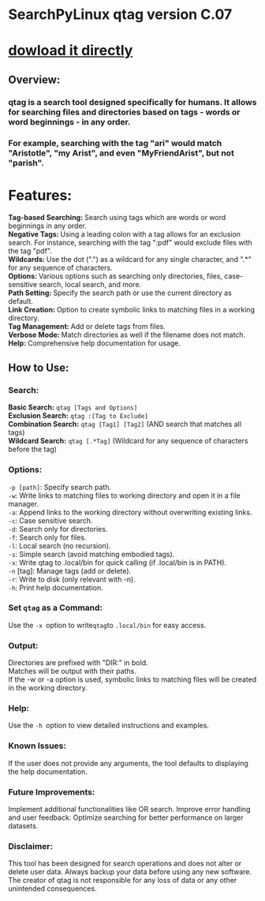 # SearchPyLinux qtag version C.07

<a href="https://pypi.org/project/SearchPyLinux/"> <h1> dowload it directly </h1> </a>

## Overview:
### qtag is a search tool designed specifically for humans. It allows for searching files and directories based on tags - words or word beginnings - in any order. <br>
### For example, searching with the tag "ari" would match "Aristotle", "my Arist", and even "MyFriendArist", but not "parish".

# Features:
<strong> Tag-based Searching: </strong> Search using tags which are words or word beginnings in any order. <br>
<strong> Negative Tags: </strong>Using a leading colon with a tag allows for an exclusion search. For instance, searching with the tag ":pdf" would exclude files with the tag "pdf". <br>
<strong> Wildcards: </strong>Use the dot (".") as a wildcard for any single character, and ".*" for any sequence of characters. <br>
<strong> Options: </strong>Various options such as searching only directories, files, case-sensitive search, local search, and more. <br>
<strong> Path Setting: </strong>Specify the search path or use the current directory as default. <br>
<strong> Link Creation: </strong>Option to create symbolic links to matching files in a working directory. <br>
<strong> Tag Management: </strong>Add or delete tags from files. <br>
<strong> Verbose Mode: </strong>Match directories as well if the filename does not match. <br>
<strong> Help: </strong>Comprehensive help documentation for usage. <br> 
## How to Use: <br>
### Search: <br>

<strong> Basic Search:</strong> ```qtag [Tags and Options]``` <br>
<strong> Exclusion Search:</strong> ```qtag :[Tag to Exclude]``` <br>
<strong> Combination Search:</strong> ```qtag [Tag1] [Tag2]``` (AND search that matches all tags) <br>
<strong> Wildcard Search:</strong> ```qtag [.*Tag]``` (Wildcard for any sequence of characters before the tag) <br>

### Options:

```-p [path]```: Specify search path.<br>
```-w```: Write links to matching files to working directory and open it in a file manager.<br>
```-a```: Append links to the working directory without overwriting existing links.<br>
```-c```: Case sensitive search.<br>
```-d```: Search only for directories.<br>
```-f```: Search only for files.<br>
```-l```: Local search (no recursion).<br>
```-s```: Simple search (avoid matching embodied tags).<br>
```-x```: Write qtag to .local/bin for quick calling (if .local/bin is in PATH).<br>
```-n``` [tag]: Manage tags (add or delete).<br>
```-r```: Write to disk (only relevant with -n).<br>
```-h```: Print help documentation.<br>

### Set ```qtag``` as a Command:

Use the ```-x ```option to write``` qtag ```to ```.local/bin``` for easy access.

### Output:

Directories are prefixed with "DIR:" in bold.<br>
Matches will be output with their paths.<br>
If the -w or -a option is used, symbolic links to matching files will be created in the working directory.<br>

### Help:

Use the ```-h ```option to view detailed instructions and examples.
### Known Issues:
If the user does not provide any arguments, the tool defaults to displaying the help documentation.
### Future Improvements:
Implement additional functionalities like OR search.
Improve error handling and user feedback.
Optimize searching for better performance on larger datasets.
### Disclaimer:
This tool has been designed for search operations and does not alter or delete user data. Always backup your data before using any new software. The creator of qtag is not responsible for any loss of data or any other unintended consequences.
